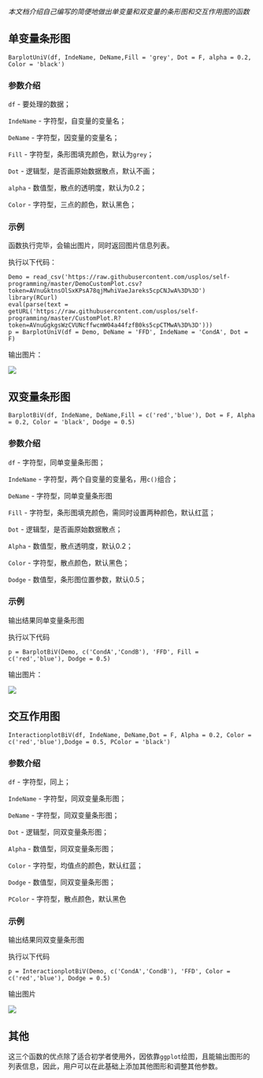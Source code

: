 *本文档介绍自己编写的简便地做出单变量和双变量的条形图和交互作用图的函数*

## 单变量条形图

`BarplotUniV(df, IndeName, DeName,Fill = 'grey', Dot = F, alpha = 0.2, Color = 'black')`

### 参数介绍

`df` - 要处理的数据；

`IndeName` - 字符型，自变量的变量名；

`DeName` - 字符型，因变量的变量名；

`Fill` - 字符型，条形图填充颜色，默认为`grey`；

`Dot` - 逻辑型，是否画原始数据散点，默认不画；

`alpha` - 数值型，散点的透明度，默认为0.2；

`Color` - 字符型，三点的颜色，默认黑色；

### 示例

函数执行完毕，会输出图片，同时返回图片信息列表。

执行以下代码：
```
Demo = read_csv('https://raw.githubusercontent.com/usplos/self-programming/master/DemoCustomPlot.csv?token=AVnuGktnsOlSxKPsA78qjMwhiVaeJareks5cpCNJwA%3D%3D')
library(RCurl)
eval(parse(text = getURL('https://raw.githubusercontent.com/usplos/self-programming/master/CustomPlot.R?token=AVnuGgkgsWzCVUNcffwcmW04a44fzfB0ks5cpCTMwA%3D%3D')))
p = BarplotUniV(df = Demo, DeName = 'FFD', IndeName = 'CondA', Dot = F)
```
输出图片：

<img src = 'https://github.com/usplos/self-programming/blob/master/BarplotuniV.png'>

## 双变量条形图

`BarplotBiV(df, IndeName, DeName,Fill = c('red','blue'), Dot = F, Alpha = 0.2, Color = 'black', Dodge = 0.5)`

### 参数介绍

`df` - 字符型，同单变量条形图；

`IndeName` - 字符型，两个自变量的变量名，用`c()`组合；

`DeName` - 字符型，同单变量条形图

`Fill` - 字符型，条形图填充颜色，需同时设置两种颜色，默认红蓝；

`Dot` - 逻辑型，是否画原始数据散点；

`Alpha` - 数值型，散点透明度，默认0.2；

`Color` - 字符型，散点颜色，默认黑色；

`Dodge` - 数值型，条形图位置参数，默认0.5；

### 示例

输出结果同单变量条形图

执行以下代码
```
p = BarplotBiV(Demo, c('CondA','CondB'), 'FFD', Fill = c('red','blue'), Dodge = 0.5)
```
输出图片：

<img src = 'https://github.com/usplos/self-programming/blob/master/BarplotBiV.png'>

## 交互作用图

 `InteractionplotBiV(df, IndeName, DeName,Dot = F, Alpha = 0.2, Color = c('red','blue'),Dodge = 0.5, PColor = 'black')`

### 参数介绍

`df` - 字符型，同上；

`IndeName` - 字符型，同双变量条形图；

`DeName` - 字符型，同双变量条形图；

`Dot` - 逻辑型，同双变量条形图；

`Alpha` - 数值型，同双变量条形图；

`Color` - 字符型，均值点的颜色，默认红蓝；

`Dodge` - 数值型，同双变量条形图；

`PColor` - 字符型，散点颜色，默认黑色

### 示例

输出结果同双变量条形图

执行以下代码
```
p = InteractionplotBiV(Demo, c('CondA','CondB'), 'FFD', Color = c('red','blue'), Dodge = 0.5)
```
输出图片

<img src = 'https://github.com/usplos/self-programming/blob/master/InteractionPlot.png'>

## 其他

这三个函数的优点除了适合初学者使用外，因依靠`ggplot`绘图，且能输出图形的列表信息，因此，用户可以在此基础上添加其他图形和调整其他参数。

